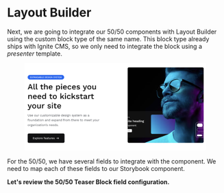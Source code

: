 # Layout Builder

Next, we are going to integrate our 50/50 components with Layout Builder using the custom block type of the same name. This block type already ships with Ignite CMS, so we only need to integrate the block using a _presenter_ template.

<figure><img src="../../.gitbook/assets/Screen Shot 2023-06-21 at 9.41.03 AM.png" alt=""><figcaption></figcaption></figure>

For the 50/50, we have several fields to integrate with the component. We need to map each of these fields to our Storybook component.

**Let's review the 50/50 Teaser Block field configuration.**
